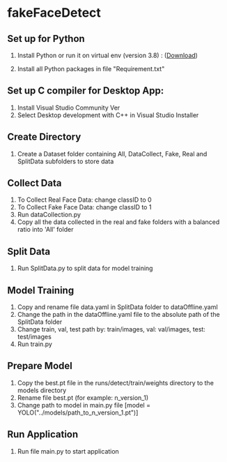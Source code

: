 # fakeFaceDetect

## Set up for Python
1. Install Python or run it on virtual env (version 3.8) : ([Download](https://www.python.org))

2. Install all Python packages in file "Requirement.txt"


## Set up C compiler for Desktop App:
1. Install Visual Studio Community Ver
2. Select Desktop development with C++ in Visual Studio Installer

## Create Directory
1. Create a Dataset folder containing All, DataCollect, Fake, Real and SplitData subfolders to store data


## Collect Data
1. To Collect Real Face Data: change classID to 0
2. To Collect Fake Face Data: change classID to 1
3. Run dataCollection.py
4. Copy all the data collected in the real and fake folders with a balanced ratio into 'All' folder

## Split Data
1. Run SplitData.py to split data for model training

## Model Training
1. Copy and rename file data.yaml in SplitData folder to dataOffline.yaml
2. Change the path in the dataOffline.yaml file to the absolute path of the SplitData folder
3. Change train, val, test path by: train/images, val: val/images, test: test/images
4. Run train.py

## Prepare Model
1. Copy the best.pt file in the runs/detect/train/weights directory to the models directory
2. Rename file best.pt (for example: n_version_1)
3. Change path to model in main.py file [model = YOLO("../models/path_to_n_version_1.pt")]

## Run Application
1. Run file main.py to start application
